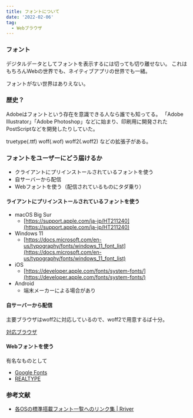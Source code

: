 ```yaml
---
title: フォントについて
date: '2022-02-06'
tag:
  - Webブラウザ
---
```

### フォント
デジタルデータとしてフォントを表示するには切っても切り離せない。
これはもちろんWebの世界でも、ネイティブアプリの世界でも一緒。

フォントがない世界はありえない。

### 歴史？
Adobeはフォントという存在を意識できる人なら誰でも知ってる。
「Adobe Illustrator」「Adobe Photoshop」などに始まり、印刷用に開発されたPostScriptなどを開発したりしていた。

truetype(.ttf)
woff(.wof)
woff2(.woff2)
などの拡張子がある。

### フォントをユーザーにどう届けるか
* クライアントにプリインストールされているフォントを使う
* 自サーバーから配信
* Webフォントを使う（配信されているものにタダ乗り）

#### ライアントにプリインストールされているフォントを使う

- macOS Big Sur
  - [https://support.apple.com/ja-jp/HT211240](https://support.apple.com/ja-jp/HT211240)
- Windows 11
  -  [https://docs.microsoft.com/en-us/typography/fonts/windows_11_font_list](https://docs.microsoft.com/en-us/typography/fonts/windows_11_font_list)
- iOS
  - [https://developer.apple.com/fonts/system-fonts/](https://developer.apple.com/fonts/system-fonts/)
- Android
  - 端末メーカーによる場合があり

#### 自サーバーから配信
主要ブラウザはwoff2に対応しているので、woff2で用意するば十分。

[対応ブラウザ](https://caniuse.com/woff2)

#### Webフォントを使う
有名なものとして
- [Google Fonts](https://googlefonts.github.io/japanese/)
- [REALTYPE](https://www.realtype.jp/)


### 参考文献
- [各OSの標準搭載フォント一覧へのリンク集  |  Rriver](https://parashuto.com/rriver/development/preinstalled-font-list-by-operating-system)

